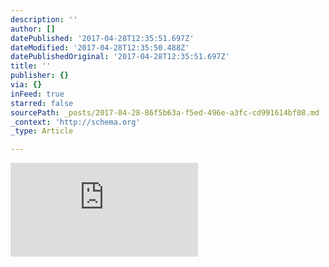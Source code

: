 ```yaml
---
description: ''
author: []
datePublished: '2017-04-28T12:35:51.697Z'
dateModified: '2017-04-28T12:35:50.488Z'
datePublishedOriginal: '2017-04-28T12:35:51.697Z'
title: ''
publisher: {}
via: {}
inFeed: true
starred: false
sourcePath: _posts/2017-04-28-86f5b63a-f5ed-496e-a3fc-cd991614bf08.md
_context: 'http://schema.org'
_type: Article

---
```

![](https://the-grid-user-content.s3-us-west-2.amazonaws.com/38d3cd46-2973-41c6-99bd-290e0a6f9430.html)